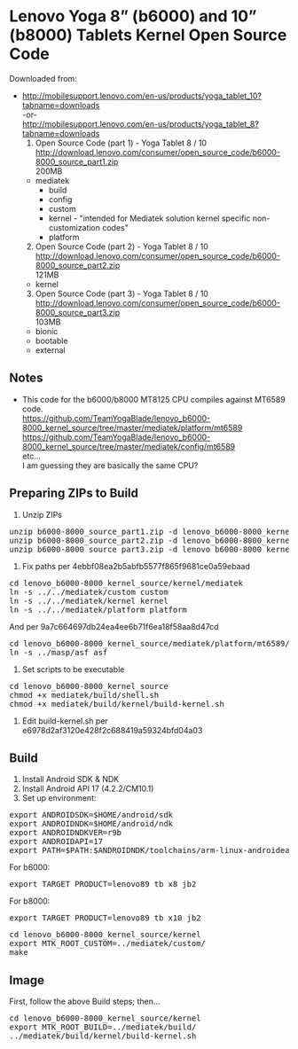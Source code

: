 # Lenovo Yoga 8” (b6000) and 10” (b8000) Tablets Kernel Open Source Code

Downloaded from:
* http://mobilesupport.lenovo.com/en-us/products/yoga_tablet_10?tabname=downloads  
  -or-  
  http://mobilesupport.lenovo.com/en-us/products/yoga_tablet_8?tabname=downloads
  1. Open Source Code (part 1) - Yoga Tablet 8 / 10  
     http://download.lenovo.com/consumer/open_source_code/b6000-8000_source_part1.zip  
     200MB
    * mediatek
      * build
      * config
      * custom
      * kernel - "intended for Mediatek solution kernel specific non-customization codes"
      * platform
  2. Open Source Code (part 2) - Yoga Tablet 8 / 10  
     http://download.lenovo.com/consumer/open_source_code/b6000-8000_source_part2.zip  
     121MB
    * kernel
  3. Open Source Code (part 3) - Yoga Tablet 8 / 10  
     http://download.lenovo.com/consumer/open_source_code/b6000-8000_source_part3.zip  
     103MB
    * bionic
    * bootable
    * external

## Notes
* This code for the b6000/b8000 MT8125 CPU compiles against MT6589 code.  
  https://github.com/TeamYogaBlade/lenovo_b6000-8000_kernel_source/tree/master/mediatek/platform/mt6589  
  https://github.com/TeamYogaBlade/lenovo_b6000-8000_kernel_source/tree/master/mediatek/config/mt6589  
  etc...  
  I am guessing they are basically the same CPU?

## Preparing ZIPs to Build
1. Unzip ZIPs
<pre>
unzip b6000-8000_source_part1.zip -d lenovo_b6000-8000_kernel_source
unzip b6000-8000_source_part2.zip -d lenovo_b6000-8000_kernel_source
unzip b6000-8000_source_part3.zip -d lenovo_b6000-8000_kernel_source
</pre>
1. Fix paths per 4ebbf08ea2b5abfb5577f865f9681ce0a59ebaad
<pre>
cd lenovo_b6000-8000_kernel_source/kernel/mediatek
ln -s ../../mediatek/custom custom
ln -s ../../mediatek/kernel kernel
ln -s ../../mediatek/platform platform
</pre>
   And per 9a7c664697db24ea4ee6b71f6ea18f58aa8d47cd
<pre>
cd lenovo_b6000-8000_kernel_source/mediatek/platform/mt6589/kernel/drivers/dual_ccci
ln -s ../masp/asf asf
</pre>
1. Set scripts to be executable 
<pre>
cd lenovo_b6000-8000_kernel_source
chmod +x mediatek/build/shell.sh
chmod +x mediatek/build/kernel/build-kernel.sh
</pre>
1. Edit build-kernel.sh per e6978d2af3120e428f2c688419a59324bfd04a03

## Build
1. Install Android SDK & NDK
1. Install Android API 17 (4.2.2/CM10.1)
1. Set up environment:
<pre>
export ANDROIDSDK=$HOME/android/sdk
export ANDROIDNDK=$HOME/android/ndk
export ANDROIDNDKVER=r9b
export ANDROIDAPI=17
export PATH=$PATH:$ANDROIDNDK/toolchains/arm-linux-androideabi-4.6/prebuilt/linux-x86_64/bin
</pre>
   For b6000:
<pre>
export TARGET_PRODUCT=lenovo89_tb_x8_jb2
</pre>
   For b8000:
<pre>
export TARGET_PRODUCT=lenovo89_tb_x10_jb2
</pre>
<pre>
cd lenovo_b6000-8000_kernel_source/kernel
export MTK_ROOT_CUSTOM=../mediatek/custom/
make
</pre>

## Image
First, follow the above Build steps; then...  
<pre>
cd lenovo_b6000-8000_kernel_source/kernel
export MTK_ROOT_BUILD=../mediatek/build/
../mediatek/build/kernel/build-kernel.sh
</pre>
